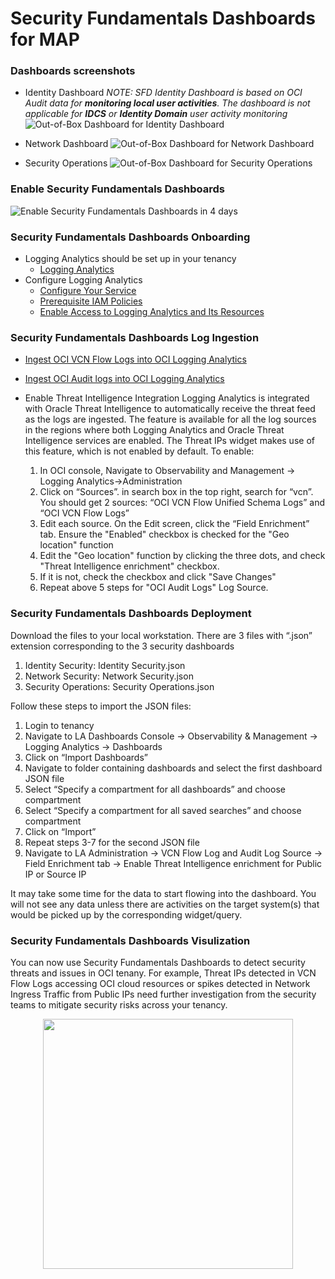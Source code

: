# Security Fundamentals Dashboards for MAP

### Dashboards screenshots
* Identity Dashboard
*NOTE: SFD Identity Dashboard is based on OCI Audit data for **monitoring local user activities**. The dashboard is not applicable for **IDCS** or **Identity Domain** user activity monitoring*
![Out-of-Box Dashboard for Identity Dashboard](images/identity_analytics_dashboard_screenshot.png)

* Network Dashboard
![Out-of-Box Dashboard for Network Dashboard](images/network_analytics_dashboard_screenshot.png)

* Security Operations
![Out-of-Box Dashboard for Security Operations](images/sad-security-operations-screenshot.png)

### Enable Security Fundamentals Dashboards

![Enable Security Fundamentals Dashboards in 4 days](images/sad_full_workflow_diagram_square.png)

### Security Fundamentals Dashboards Onboarding
* Logging Analytics should be set up in your tenancy 
  * [Logging Analytics](https://docs.oracle.com/en-us/iaas/logging-analytics/index.html)
* Configure Logging Analytics
  * [Configure Your Service](https://docs.oracle.com/en-us/iaas/logging-analytics/doc/configure-your-service.html)
  * [Prerequisite IAM Policies](https://docs.oracle.com/en-us/iaas/logging-analytics/doc/prerequisite-iam-policies.html)
  * [Enable Access to Logging Analytics and Its Resources](https://docs.oracle.com/en-us/iaas/logging-analytics/doc/enable-access-logging-analytics-and-its-resources.html)

### Security Fundamentals Dashboards Log Ingestion
  * [Ingest OCI VCN Flow Logs into OCI Logging Analytics](https://blogs.oracle.com/observability/post/how-to-ingest-oci-vcn-flow-logs-into-oci-logging-analytics)
  * [Ingest OCI Audit logs into OCI Logging Analytics](https://redthunder.blog/2021/06/01/getting-insights-with-oci-audit-log-with-logging-analytics-via-service-connector/)

  * Enable Threat Intelligence Integration
    Logging Analytics is integrated with Oracle Threat Intelligence to automatically receive the threat feed as the logs are ingested. The feature is available for all the log sources in the regions where both Logging Analytics and Oracle Threat Intelligence services are enabled. The Threat IPs widget makes use of this feature, which is not enabled by default. 
    To enable:
    
    1.	In OCI console, Navigate to Observability and Management -> Logging Analytics->Administration
    2.	Click on “Sources”. in search box in the top right, search for “vcn”. You should get 2 sources: “OCI VCN Flow Unified Schema Logs” and “OCI VCN Flow Logs”
    3.	Edit each source. On the Edit screen, click the “Field Enrichment” tab. Ensure the "Enabled" checkbox is checked for the "Geo location" function
    4.	Edit the "Geo location" function by clicking the three dots, and check "Threat Intelligence enrichment" checkbox. 
    5.	If it is not, check the checkbox and click "Save Changes"
    6.	Repeat above 5 steps for "OCI Audit Logs" Log Source. 

### Security Fundamentals Dashboards Deployment
Download the files to your local workstation. There are 3 files with “.json” extension corresponding to the 3 security dashboards
1.	Identity Security: Identity Security.json
2.	Network Security: Network Security.json
3.	Security Operations: Security Operations.json

Follow these steps to import the JSON files:
1.	Login to tenancy
2.	Navigate to LA Dashboards Console -> Observability & Management -> Logging Analytics -> Dashboards
3.	Click on “Import Dashboards”
4.	Navigate to folder containing dashboards and select the first dashboard JSON file
5.	Select “Specify a compartment for all dashboards” and choose compartment
6.	Select “Specify a compartment for all saved searches” and choose compartment
7.	Click on “Import”
8.	Repeat steps 3-7 for the second JSON file
9.	Navigate to LA Administration -> VCN Flow Log and Audit Log Source -> Field Enrichment tab -> Enable Threat Intelligence enrichment for Public IP or Source IP

It may take some time for the data to start flowing into the dashboard. You will not see any data unless there are activities on the target system(s) that would be picked up by the corresponding widget/query.

### Security Fundamentals Dashboards Visulization
You can now use Security Fundamentals Dashboards to detect security threats and issues in OCI tenany. For example, Threat IPs detected in VCN Flow Logs accessing OCI cloud resources or spikes detected in Network Ingress Traffic from Public IPs need further investigation from the security teams to mitigate security risks across your tenancy. 

<p align="center">
    <img src="images/sad-threat-ips.png" width="400"/>
</p>